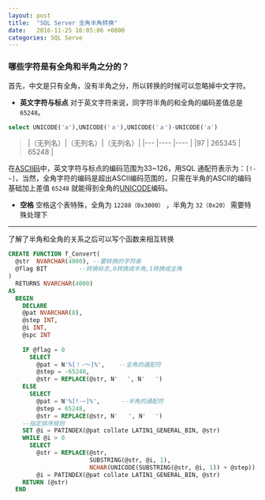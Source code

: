 ```yaml
---
layout: post
title:  "SQL Server 全角半角转换"
date:   2016-11-25 16:05:06 +0800
categories: SQL Serve
---
```


### 哪些字符是有全角和半角之分的？

首先，中文是只有全角，没有半角之分，所以转换的时候可以忽略掉中文字符。

+ **英文字符与标点**
对于英文字符来说，同字符半角的和全角的编码差值总是 `65248`。
```sql
select UNICODE('a'),UNICODE('ａ'),UNICODE('ａ')-UNICODE('a')
```

>|（无列名）|（无列名）|（无列名）|
|--- |---- |---- |
|97 | 265345 | 65248 |  

在[ASCII码](http://www.ascii-code.com/)中，英文字符与标点的编码范围为33~126，用SQL 通配符表示为：`[!-~]`，当然，全角字符的编码是超出ASCII编码范围的，只需在半角的ASCII的编码基础加上差值 `65248` 就能得到全角的[UNICODE](http://www.utf8-chartable.de/)编码。

+ **空格**
空格这个表特殊，全角为 `12288（0x3000）` ，半角为  `32（0x20）` 需要特殊处理下



--------------  

 了解了半角和全角的关系之后可以写个函数来相互转换

```sql
CREATE FUNCTION f_Convert(
  @str  NVARCHAR(4000), --要转换的字符串 
  @flag BIT         --转换标志,0转换成半角,1转换成全角 
)
  RETURNS NVARCHAR(4000)
AS
  BEGIN
    DECLARE
    @pat NVARCHAR(8),
    @step INT, 
    @i INT, 
    @spc INT
    
    IF @flag = 0
      SELECT
        @pat = N'%[！-～]%',    --全角的通配符
        @step = -65248,
        @str = REPLACE(@str, N'　 ', N'   ')
    ELSE
      SELECT
        @pat = N'%[!-~]%',      --半角的通配符
        @step = 65248,
        @str = REPLACE(@str, N'   ', N'　 ')
    --指定排序规则
    SET @i = PATINDEX(@pat collate LATIN1_GENERAL_BIN, @str)
    WHILE @i > 0
      SELECT
        @str = REPLACE(@str,
                       SUBSTRING(@str, @i, 1),
                       NCHAR(UNICODE(SUBSTRING(@str, @i, 1)) + @step)),
        @i = PATINDEX(@pat collate LATIN1_GENERAL_BIN, @str)
    RETURN (@str)
  END 
```